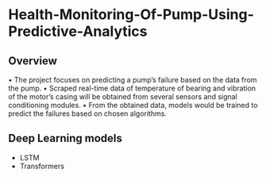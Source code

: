# Health-Monitoring-Of-Pump-Using-Predictive-Analytics
## Overview
 • The project focuses on predicting a pump’s failure based on the data from the pump.
 • Scraped real-time data of temperature of bearing and vibration of the motor’s casing will be obtained from several
 sensors and signal conditioning modules.
 • From the obtained data, models would be trained to predict the failures based on chosen algorithms.

## Deep Learning models
- LSTM
- Transformers

